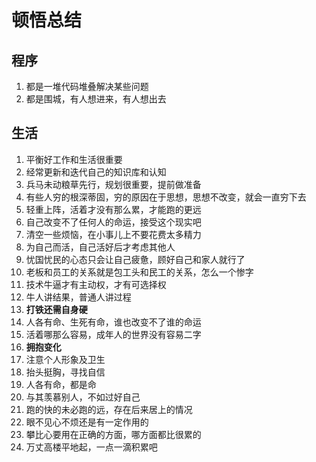 # 顿悟总结

## 程序
1. 都是一堆代码堆叠解决某些问题
2. 都是围城，有人想进来，有人想出去

## 生活
1. 平衡好工作和生活很重要
2. 经常更新和迭代自己的知识库和认知
3. 兵马未动粮草先行，规划很重要，提前做准备
4. 有些人穷的根深蒂固，穷的原因在于思想，思想不改变，就会一直穷下去
5. 轻重上阵，活着才没有那么累，才能跑的更远
6. 自己改变不了任何人的命运，接受这个现实吧
7. 清空一些烦恼，在小事儿上不要花费太多精力
8. 为自己而活，自己活好后才考虑其他人
9. 忧国忧民的心态只会让自己疲惫，顾好自己和家人就行了
10. 老板和员工的关系就是包工头和民工的关系，怎么一个惨字
11. 技术牛逼才有主动权，才有可选择权
12. 牛人讲结果，普通人讲过程
13. **打铁还需自身硬**
14. 人各有命、生死有命，谁也改变不了谁的命运
15. 活着哪那么容易，成年人的世界没有容易二字
16. **拥抱变化**
17. 注意个人形象及卫生
18. 抬头挺胸，寻找自信
19. 人各有命，都是命
20. 与其羡慕别人，不如过好自己
21. 跑的快的未必跑的远，存在后来居上的情况
22. 眼不见心不烦还是有一定作用的
23. 攀比心要用在正确的方面，哪方面都比很累的
24. 万丈高楼平地起，一点一滴积累吧








